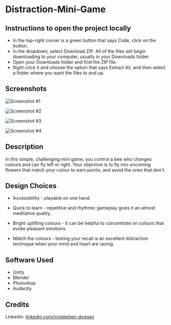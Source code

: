 # Distraction-Mini-Game

## Instructions to open the project locally
 
- In the top-right corner is a green button that says Code, click on the button.
- In the dropdown, select Download ZIP. All of the files will begin downloading to your computer, usually in your Downloads folder. 
- Open your Downloads folder and find the ZIP file.
- Right-click it and choose the option that says Extract All, and then select a folder where you want the files to end up. 

## Screenshots

![Screenshot #1](https://user-images.githubusercontent.com/72276729/178950801-668ad5de-557f-482a-b62f-2df7b2067770.png)

![Screenshot #2](https://user-images.githubusercontent.com/72276729/178950887-83ba861d-bcb8-43d5-8b57-2438040fa67f.png)

![Screenshot #3](https://user-images.githubusercontent.com/72276729/178950942-3433d99b-0157-4734-9fc5-9c65d810bb06.png)

![Screenshot #4](https://user-images.githubusercontent.com/72276729/178950982-42c16e62-b39f-46ee-b166-712ad6d1adfb.png)

## Description

In this simple, challenging mini game, you control a bee who changes colours and can fly left or right. Your objective is to fly into oncoming flowers that match your colour to earn points, and avoid the ones that don't.

## Design Choices

- Accessibility - playable on one hand. 

- Quick to learn - repetitive and rhythmic gameplay gives it an almost meditative quality.

- Bright uplifting colours - it can be helpful to concentrate on colours that evoke pleasant emotions.

- Match the colours - testing your recall is an excellent distraction technique when your mind and heart are racing.

## Software Used

- Unity
- Blender
- Photoshop
- Audacity

## Credits

 Linkedin: [linkedin.com/in/stephen-duggan	](https://linkedin.com/in/stephen-duggan)
